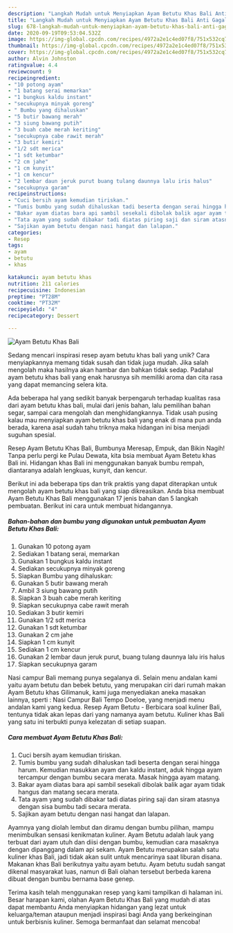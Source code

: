 ```yaml
---
description: "Langkah Mudah untuk Menyiapkan Ayam Betutu Khas Bali Anti Gagal"
title: "Langkah Mudah untuk Menyiapkan Ayam Betutu Khas Bali Anti Gagal"
slug: 678-langkah-mudah-untuk-menyiapkan-ayam-betutu-khas-bali-anti-gagal
date: 2020-09-19T09:53:04.532Z
image: https://img-global.cpcdn.com/recipes/4972a2e1c4ed07f8/751x532cq70/ayam-betutu-khas-bali-foto-resep-utama.jpg
thumbnail: https://img-global.cpcdn.com/recipes/4972a2e1c4ed07f8/751x532cq70/ayam-betutu-khas-bali-foto-resep-utama.jpg
cover: https://img-global.cpcdn.com/recipes/4972a2e1c4ed07f8/751x532cq70/ayam-betutu-khas-bali-foto-resep-utama.jpg
author: Alvin Johnston
ratingvalue: 4.4
reviewcount: 9
recipeingredient:
- "10 potong ayam"
- "1 batang serai memarkan"
- "1 bungkus kaldu instant"
- "secukupnya minyak goreng"
- " Bumbu yang dihaluskan"
- "5 butir bawang merah"
- "3 siung bawang putih"
- "3 buah cabe merah keriting"
- "secukupnya cabe rawit merah"
- "3 butir kemiri"
- "1/2 sdt merica"
- "1 sdt ketumbar"
- "2 cm jahe"
- "1 cm kunyit"
- "1 cm kencur"
- "2 lembar daun jeruk purut buang tulang daunnya lalu iris halus"
- "secukupnya garam"
recipeinstructions:
- "Cuci bersih ayam kemudian tiriskan."
- "Tumis bumbu yang sudah dihaluskan tadi beserta dengan serai hingga harum. Kemudian masukkan ayam dan kaldu instant, aduk hingga ayam tercampur dengan bumbu secara merata. Masak hingga ayam matang."
- "Bakar ayam diatas bara api sambil sesekali dibolak balik agar ayam tidak hangus dan matang secara merata."
- "Tata ayam yang sudah dibakar tadi diatas piring saji dan siram atasnya dengan sisa bumbu tadi secara merata."
- "Sajikan ayam betutu dengan nasi hangat dan lalapan."
categories:
- Resep
tags:
- ayam
- betutu
- khas

katakunci: ayam betutu khas 
nutrition: 211 calories
recipecuisine: Indonesian
preptime: "PT28M"
cooktime: "PT32M"
recipeyield: "4"
recipecategory: Dessert

---
```



![Ayam Betutu Khas Bali](https://img-global.cpcdn.com/recipes/4972a2e1c4ed07f8/751x532cq70/ayam-betutu-khas-bali-foto-resep-utama.jpg)

Sedang mencari inspirasi resep ayam betutu khas bali yang unik? Cara menyiapkannya memang tidak susah dan tidak juga mudah. Jika salah mengolah maka hasilnya akan hambar dan bahkan tidak sedap. Padahal ayam betutu khas bali yang enak harusnya sih memiliki aroma dan cita rasa yang dapat memancing selera kita.

Ada beberapa hal yang sedikit banyak berpengaruh terhadap kualitas rasa dari ayam betutu khas bali, mulai dari jenis bahan, lalu pemilihan bahan segar, sampai cara mengolah dan menghidangkannya. Tidak usah pusing kalau mau menyiapkan ayam betutu khas bali yang enak di mana pun anda berada, karena asal sudah tahu triknya maka hidangan ini bisa menjadi suguhan spesial.

Resep Ayam Betutu Khas Bali, Bumbunya Meresap, Empuk, dan Bikin Nagih! Tanpa perlu pergi ke Pulau Dewata, kita bsia membuat Ayam Betetu khas Bali ini. Hidangan khas Bali ini menggunakan banyak bumbu rempah, diantaranya adalah lengkuas, kunyit, dan kencur.


Berikut ini ada beberapa tips dan trik praktis yang dapat diterapkan untuk mengolah ayam betutu khas bali yang siap dikreasikan. Anda bisa membuat Ayam Betutu Khas Bali menggunakan 17 jenis bahan dan 5 langkah pembuatan. Berikut ini cara untuk membuat hidangannya.

<!--inarticleads1-->

##### Bahan-bahan dan bumbu yang digunakan untuk pembuatan Ayam Betutu Khas Bali:

1. Gunakan 10 potong ayam
1. Sediakan 1 batang serai, memarkan
1. Gunakan 1 bungkus kaldu instant
1. Sediakan secukupnya minyak goreng
1. Siapkan  Bumbu yang dihaluskan:
1. Gunakan 5 butir bawang merah
1. Ambil 3 siung bawang putih
1. Siapkan 3 buah cabe merah keriting
1. Siapkan secukupnya cabe rawit merah
1. Sediakan 3 butir kemiri
1. Gunakan 1/2 sdt merica
1. Gunakan 1 sdt ketumbar
1. Gunakan 2 cm jahe
1. Siapkan 1 cm kunyit
1. Sediakan 1 cm kencur
1. Gunakan 2 lembar daun jeruk purut, buang tulang daunnya lalu iris halus
1. Siapkan secukupnya garam


Nasi campur Bali memang punya segalanya di. Selain menu andalan kami yaitu ayam betutu dan bebek betutu, yang merupakan ciri dari rumah makan Ayam Betutu khas Gilimanuk, kami juga menyediakan aneka masakan lainnya, sperti : Nasi Campur Bali Tempo Doeloe, yang menjadi menu andalan kami yang kedua. Resep Ayam Betutu - Berbicara soal kuliner Bali, tentunya tidak akan lepas dari yang namanya ayam betutu. Kuliner khas Bali yang satu ini terbukti punya kelezatan di setiap suapan. 

<!--inarticleads2-->

##### Cara membuat Ayam Betutu Khas Bali:

1. Cuci bersih ayam kemudian tiriskan.
1. Tumis bumbu yang sudah dihaluskan tadi beserta dengan serai hingga harum. Kemudian masukkan ayam dan kaldu instant, aduk hingga ayam tercampur dengan bumbu secara merata. Masak hingga ayam matang.
1. Bakar ayam diatas bara api sambil sesekali dibolak balik agar ayam tidak hangus dan matang secara merata.
1. Tata ayam yang sudah dibakar tadi diatas piring saji dan siram atasnya dengan sisa bumbu tadi secara merata.
1. Sajikan ayam betutu dengan nasi hangat dan lalapan.


Ayamnya yang diolah lembut dan diramu dengan bumbu pilihan, mampu menimbulkan sensasi kenikmatan kuliner. Ayam Betutu adalah lauk yang terbuat dari ayam utuh dan diisi dengan bumbu, kemudian cara masaknya dengan dipanggang dalam api sekam. Ayam Betutu merupakan salah satu kuliner khas Bali, jadi tidak akan sulit untuk mencarinya saat liburan disana. Makanan khas Bali berikutnya yaitu ayam betutu. Ayam betutu sudah sangat dikenal masyarakat luas, namun di Bali olahan tersebut berbeda karena dibuat dengan bumbu bernama base genep. 

Terima kasih telah menggunakan resep yang kami tampilkan di halaman ini. Besar harapan kami, olahan Ayam Betutu Khas Bali yang mudah di atas dapat membantu Anda menyiapkan hidangan yang lezat untuk keluarga/teman ataupun menjadi inspirasi bagi Anda yang berkeinginan untuk berbisnis kuliner. Semoga bermanfaat dan selamat mencoba!
